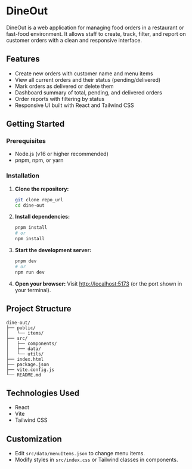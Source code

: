 # DineOut

DineOut is a web application for managing food orders in a restaurant or fast-food environment. It allows staff to create, track, filter, and report on customer orders with a clean and responsive interface.

## Features

- Create new orders with customer name and menu items
- View all current orders and their status (pending/delivered)
- Mark orders as delivered or delete them
- Dashboard summary of total, pending, and delivered orders
- Order reports with filtering by status
- Responsive UI built with React and Tailwind CSS

## Getting Started

### Prerequisites

- Node.js (v16 or higher recommended)
- pnpm, npm, or yarn

### Installation

1. **Clone the repository:**
   ```sh
   git clone repo_url
   cd dine-out
   ```

2. **Install dependencies:**
   ```sh
   pnpm install
   # or
   npm install
   ```

3. **Start the development server:**
   ```sh
   pnpm dev
   # or
   npm run dev
   ```

4. **Open your browser:**
   Visit [http://localhost:5173](http://localhost:5173) (or the port shown in your terminal).

## Project Structure

```
dine-out/
├── public/
│   └── items/
├── src/
│   ├── components/
│   ├── data/
│   └── utils/
├── index.html
├── package.json
├── vite.config.js
└── README.md
```

## Technologies Used

- React
- Vite
- Tailwind CSS

## Customization

- Edit `src/data/menuItems.json` to change menu items.
- Modify styles in `src/index.css` or Tailwind classes in components.

